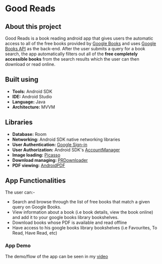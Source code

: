 # Good Reads

## About this project
Good Reads is a book reading android app that gives users the automatic access to all of the free books provided by [Google Books](books.google.com) and uses [Google Books API](https://developers.google.com/books) as the back-end.
After the user submits a query for a book search, the app automatically filters out all of the **free completely accessible books**  from the search results which the user can then download or read online.
## Built using
- **Tools:** Android SDK
- **IDE:** Android Studio
- **Language:** Java
- **Architecture:** MVVM
## Libraries
- **Database:** Room
- **Networking:** Android SDK native networking libraries
- **User Authentication:** [Google Sign-in](https://developers.google.com/identity/sign-in/android/start-integrating)
- **User Authorization:** Android SDK's [AccountManager](https://developer.android.com/reference/android/accounts/AccountManager#getAuthToken(android.accounts.Account,%20java.lang.String,%20android.os.Bundle,%20android.app.Activity,%20android.accounts.AccountManagerCallback%3Candroid.os.Bundle%3E,%20android.os.Handler))
- **Image loading:** [Picasso](https://github.com/square/picasso)
- **Download managing:** [PRDownloader](https://github.com/MindorksOpenSource/PRDownloader)
- **PDF viewing:** [AndroidPDF](https://github.com/barteksc/AndroidPdfViewer)

## App Functionalities
The user can:-
- Search and browse through the list of free books that match a given query on Google Books.
- View information about a book (i.e book details, view the book online) and add it to your google books library bookshelves.
- Download books whose PDF is available and read offline
- Have access to his google books library bookshelves (i.e Favourites, To Read, Have Read, etc)
### App Demo
The demo/flow of the app can be seen in my [video](https://www.youtube.com/watch?v=vPFnvKK4NBY&t=11s)

 
